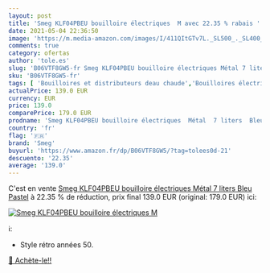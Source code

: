 ```yaml
---
layout: post
title: 'Smeg KLF04PBEU bouilloire électriques  M avec 22.35 % rabais '
date: 2021-05-04 22:36:50
image: 'https://m.media-amazon.com/images/I/411QItGTv7L._SL500_._SL400_.jpg'
comments: true
category: ofertas
author: 'tole.es'
slug: 'B06VTF8GW5-fr Smeg KLF04PBEU bouilloire électriques Métal 7 liters Bleu...'
sku: 'B06VTF8GW5-fr'
tags: [ 'Bouilloires et distributeurs deau chaude','Bouilloires électriques','Cuisine et Maison','Petit électroménager','smeg', ]
actualPrice: 139.0 EUR
currency: EUR
price: 139.0
comparePrice: 179.0 EUR
prodname: 'Smeg KLF04PBEU bouilloire électriques  Métal  7 liters  Bleu Pastel'
country: 'fr'
flag: '🇫🇷'
brand: 'Smeg'
buyurl: 'https://www.amazon.fr/dp/B06VTF8GW5/?tag=tolees0d-21'
descuento: '22.35'
average: '139.0'
---
```


C'est en vente [Smeg KLF04PBEU bouilloire électriques  Métal  7 liters  Bleu Pastel](https://www.amazon.fr/dp/B06VTF8GW5/?tag=tolees0d-21)  à  22.35 % de réduction, prix final  139.0 EUR (original: 179.0 EUR) ici:

[![Smeg KLF04PBEU bouilloire électriques  M](https://m.media-amazon.com/images/I/411QItGTv7L._SL500_._SL400_.jpg)](https://www.amazon.fr/dp/B06VTF8GW5/?tag=tolees0d-21)

ℹ️:

- Style rétro années 50.

[🛒 Achète-le!!](https://www.amazon.fr/dp/B06VTF8GW5/?tag=tolees0d-21)

